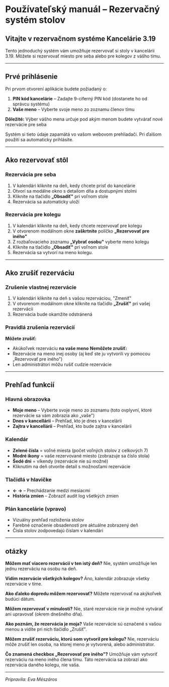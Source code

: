 # Používateľský manuál – Rezervačný systém stolov

## Vitajte v rezervačnom systéme Kancelárie 3.19

Tento jednoduchý systém vám umožňuje rezervovať si stoly v kancelárii 3.19. Môžete si rezervovať miesto pre seba alebo pre kolegov z vášho tímu.

---

## Prvé prihlásenie

Pri prvom otvorení aplikácie budete požiadaný o:

1. **PIN kód kancelárie** – Zadajte 9-ciferný PIN kód (dostanete ho od správcu systému)
2. **Vaše meno** – Vyberte svoje meno zo zoznamu členov tímu

**Dôležité:** Výber vášho mena určuje pod akým menom budete vytvárať nové rezervácie pre seba

Systém si tieto údaje zapamätá vo vašom webovom prehliadači. Pri ďalšom použití sa automaticky prihlásíte.

---

## Ako rezervovať stôl

### Rezervácia pre seba

1. V kalendári kliknite na deň, kedy chcete prísť do kancelárie
2. Otvorí sa modálne okno s detailom dňa a dostupnými stolmi
3. Kliknite na tlačidlo **„Obsadiť"** pri voľnom stole
4. Rezervácia sa automaticky uloží

### Rezervácia pre kolegu

1. V kalendári kliknite na deň, kedy chcete rezervovať pre kolegu
2. V otvorenom modálnom okne **zaškrtnite** políčko **„Rezervovať pre iného"**
3. Z rozbaľovacieho zoznamu **„Vybrať osobu"** vyberte meno kolegu
4. Kliknite na tlačidlo **„Obsadiť"** pri voľnom stole
5. Rezervácia sa vytvorí na meno kolegu.

---

## Ako zrušiť rezerváciu

### Zrušenie vlastnej rezervácie

1. V kalendári kliknite na deň s vašou rezerváciou, "Zmeniť"
2. V otvorenom modálnom okne kliknite na tlačidlo **„Zrušiť"** pri vašej rezervácii
3. Rezervácia bude okamžite odstránená

### Pravidlá zrušenia rezervácií

**Môžete zrušiť:**
- Akúkoľvek rezerváciu **na vaše meno**
**Nemôžete zrušiť:**
- Rezervácie na meno inej osoby (aj keď ste ju vytvorili vy pomocou „Rezervovať pre iného")
- Len administrátori môžu rušiť cudzie rezervácie

---

## Prehľad funkcií

### Hlavná obrazovka

- **Moje meno** – Vyberte svoje meno zo zoznamu (toto ovplyvní, ktoré rezervácie sa vám zobrazia ako „vaše")
- **Dnes v kancellárii** – Prehľad, kto je dnes v kancelárii
- **Zajtra v kancellárii** – Prehľad, kto bude zajtra v kancelárii

### Kalendár

- **Zelené čísla** = voľné miesta (počet voľných stolov z celkových 7)
- **Modré ikony** = vaše rezervované miesto (zobrazuje sa číslo stola)
- **Šedé dni** = víkendy (rezervácie nie sú možné)
- Kliknutím na deň otvoríte detail s možnosťami rezervácie

### Tlačidlá v hlavičke
- **← →** – Prechádzanie medzi mesiacmi
- **História zmien** – Zobraziť audit log všetkých zmien

### Plán kancelárie (vpravo)
- Vizuálny prehľad rozloženia stolov
- Farebné označenie obsadenosti pre aktuálne zobrazený deň
- Čísla stolov zodpovedajú číslam v kalendári

---

## otázky
**Môžem mať viacero rezervácií v ten istý deň?**
Nie, systém umožňuje len jednu rezerváciu na osobu na deň.

**Vidím rezervácie všetkých kolegov?**
Áno, kalendár zobrazuje všetky rezervácie v tíme.

**Ako ďaleko dopredu môžem rezervovať?**
Môžete rezervovať na akýkoľvek budúci dátum.

**Môžem rezervovať v minulosti?**
Nie, staré rezervácie nie je možné vytvárať ani upravovať (okrem dnešného dňa).

**Ako poznám, že rezervácia je moja?**
Vaše rezervácie sú označené s vašou menou a vidíte pri nich tlačidlo „Zrušiť".

**Môžem zrušiť rezerváciu, ktorú som vytvoril pre kolegu?**
Nie, rezerváciu môže zrušiť len osoba, na ktorej meno je vytvorená, alebo administrátor.

**Čo znamená checkbox „Rezervovať pre iného"?**
Umožňuje vám vytvoriť rezerváciu na meno iného člena tímu. Táto rezervácia sa zobrazí ako rezervácia daného kolegu, nie vaša.

---
*Pripravila: Eva Mészáros*
